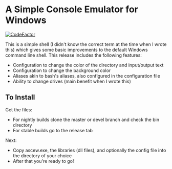 # A Simple Console Emulator for Windows
[![CodeFactor](https://www.codefactor.io/repository/github/dandreas/ascew/badge)](https://www.codefactor.io/repository/github/dandreas/ascew)

This is a simple shell (I didn't know the correct term at the time when I wrote this) which gives some basic improvements to the default Windows command line shell.
This release includes the following features:
* Configuration to change the color of the directory and input/output text
* Configuration to change the background color
* Aliases akin to bash's aliases, also configured in the configuration file
* Ability to change drives (main benefit when I wrote this)

## To Install

Get the files:
* For nightly builds clone the master or devel branch and check the bin directory
* For stable builds go to the release tab

Next:
* Copy ascew.exe, the libraries (dll files), and optionally the config file into the directory of your choice
* After that you're ready to go!
